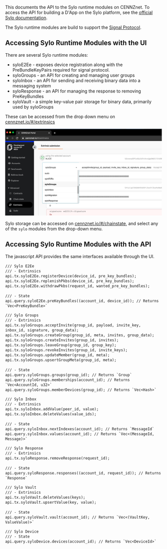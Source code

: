 This documents the API to the Sylo runtime modules on CENNZnet. To access the API for building a D'App on the Sylo platform, see the [official Sylo documentation](https://developers.sylo.io/sylo-protocol#api-reference).

The Sylo runtime modules are build to support the [Signal Protocol](https://en.wikipedia.org/wiki/Signal_Protocol).

## Accessing Sylo Runtime Modules with the UI

There are several Sylo runtime modules:
* syloE2Ee - exposes device registration along with the PreBundleKeyPairs required for signal protocol.
* syloGroups - an API for creating and managing user groups
* syloInbox - an API for sending and receiving binary data into a messaging system
* syloResponse - an API for managing the response to removing PreKeyBundles
* syloVault - a simple key-value pair storage for binary data, primarily used by syloGroups

These can be accessed from the drop down menu on [cennznet.io/#/extrinsics](https://cennznet.io/#/extrinsics)

![sylo-extrinsic](../../images/ui/extrinsics-sylo.png)

Sylo storage can be accessed on [cennznet.io/#/chainstate](https://cennznet.io/#/chainstate), and select any of the `sylo` modules from the drop-down menu. 

## Accessing Sylo Runtime Modules with the API

The javascript API provides the same interfaces available through the UI.

```node
/// Sylo E2Ee
/// - Extrinsics
api.tx.syloE2Ee.registerDevice(device_id, pre_key_bundles);
api.tx.syloE2Ee.replenishPkbs(device_id, pre_key_bundles);
api.tx.syloE2Ee.withdrawPkbs(request_id, wanted_pre_key_bundles);

/// - State
api.query.syloE2Ee.preKeyBundles((account_id, device_id)); // Returns `Vec<PreKeyBundle>`
```
```node
/// Sylo Groups
/// - Extrinsics
api.tx.syloGroups.acceptInvite(group_id, payload, invite_key, inbox_id, signature, group_data);
api.tx.syloGroups.createGroup(group_id, meta, invites, group_data);
api.tx.syloGroups.createInvites(group_id, invites);
api.tx.syloGroups.leaveGroup(group_id, group_key);
api.tx.syloGroups.revokeInvites(group_id, invite_keys);
api.tx.syloGroups.updateMember(group_id, meta);
api.tx.syloGroups.upsertGroupMeta(group_id, meta);

/// - State
api.query.syloGroups.groups(group_id); // Returns `Group`
api.query.syloGroups.memberships(account_id); // Returns `Vec<AccountId, u32>`
api.query.syloGroups.memberDevices(group_id); // Returns `Vec<Hash>`
```

```node
/// Sylo Inbox
/// - Extrinsics
api.tx.syloInbox.addValue(peer_id, value);
api.tx.syloInbox.deleteValues(value_ids);

/// - State
api.query.syloInbox.nextIndexes(account_id); // Returns `MessageId`
api.query.syloInbox.values(account_id); // Returns `Vec<(MessageId, Message)>`
```

```node
/// Sylo Response
/// - Extrinsics
api.tx.syloResponse.removeResponse(request_id);

/// - State
api.query.syloResponse.responses((account_id, request_id)); // Returns `Response`
```

```node
/// Sylo Vault
/// - Extrinsics
api.tx.syloVault.deleteValues(keys);
api.tx.syloVault.upsertValue(key, value);

/// - State
api.query.syloVault.vault(account_id); // Returns `Vec<(VaultKey, ValueValue)>`
```

```node
/// Sylo Device
/// - State
api.query.syloDevice.devices(account_id); // Returns `Vec<DeviceId>`
```